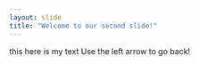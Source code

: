 ```yaml
---
layout: slide
title: "Welcome to our second slide!"
---
```

this here is my text
Use the left arrow to go back!
